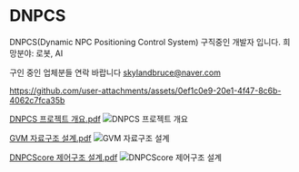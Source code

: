 # DNPCS
DNPCS(Dynamic NPC Positioning Control System)
구직중인 개발자 입니다.
희망분야: 로봇, AI

구인 중인 업체분들 연락 바랍니다
skylandbruce@naver.com

https://github.com/user-attachments/assets/0ef1c0e9-20e1-4f47-8c6b-4062c7fca35b

[DNPCS 프로젝트 개요.pdf](https://github.com/user-attachments/files/16324290/DNPCS.pdf)
![DNPCS 프로젝트 개요](https://github.com/user-attachments/assets/06ee1a6e-c789-4078-b447-14ea70f9c19d)

[GVM 자료구조 설계.pdf](https://github.com/user-attachments/files/16324293/GVM.pdf)
![GVM 자료구조 설계](https://github.com/user-attachments/assets/e290edad-a47b-4ee1-b210-f48c6df1e341)

[DNPCScore 제어구조 설계.pdf](https://github.com/user-attachments/files/16324296/DNPCScore.pdf)
![DNPCScore 제어구조 설계](https://github.com/user-attachments/assets/ac943b4f-ddb9-4751-a94d-01351b547d74)
